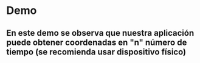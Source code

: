 # Demo

## En este demo se observa que nuestra aplicación puede obtener coordenadas en "n" número de tiempo (se recomienda usar dispositivo físico)